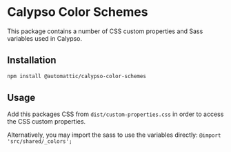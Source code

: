 # Calypso Color Schemes

This package contains a number of CSS custom properties and Sass variables used in Calypso.

## Installation

```sh
npm install @automattic/calypso-color-schemes
```

## Usage

Add this packages CSS from `dist/custom-properties.css` in order to access the CSS custom
properties.

Alternatively, you may import the sass to use the variables directly: `@import 'src/shared/_colors';`
